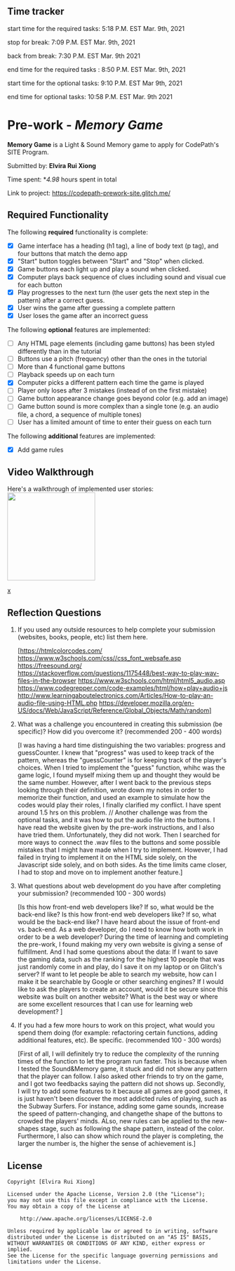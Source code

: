 ## Time tracker

start time for the required tasks: 5:18 P.M. EST Mar. 9th, 2021

stop for break: 7:09 P.M. EST Mar. 9th, 2021

back from break: 7:30 P.M. EST Mar. 9th 2021

end time for the required tasks : 8:50 P.M. EST Mar. 9th, 2021



start time for the optional tasks: 9:10 P.M. EST Mar 9th, 2021

end time for optional tasks: 10:58 P.M. EST Mar. 9th 2021



# Pre-work - _Memory Game_

**Memory Game** is a Light & Sound Memory game to apply for CodePath's SITE Program.

Submitted by: **Elvira Rui Xiong**

Time spent: \*_4.98_ hours spent in total

Link to project: https://codepath-prework-site.glitch.me/

## Required Functionality

The following **required** functionality is complete:

- [x] Game interface has a heading (h1 tag), a line of body text (p tag), and four buttons that match the demo app
- [x] "Start" button toggles between "Start" and "Stop" when clicked.
- [x] Game buttons each light up and play a sound when clicked.
- [x] Computer plays back sequence of clues including sound and visual cue for each button
- [x] Play progresses to the next turn (the user gets the next step in the pattern) after a correct guess.
- [x] User wins the game after guessing a complete pattern
- [x] User loses the game after an incorrect guess

The following **optional** features are implemented:

- [ ] Any HTML page elements (including game buttons) has been styled differently than in the tutorial
- [ ] Buttons use a pitch (frequency) other than the ones in the tutorial
- [ ] More than 4 functional game buttons
- [ ] Playback speeds up on each turn
- [x] Computer picks a different pattern each time the game is played
- [ ] Player only loses after 3 mistakes (instead of on the first mistake)
- [ ] Game button appearance change goes beyond color (e.g. add an image)
- [ ] Game button sound is more complex than a single tone (e.g. an audio file, a chord, a sequence of multiple tones)
- [ ] User has a limited amount of time to enter their guess on each turn

The following **additional** features are implemented:

- [x] Add game rules

## Video Walkthrough

Here's a walkthrough of implemented user stories:
<img src ="http://g.recordit.co/hQJf7E6hGK.gif" width = 200> <br>

[x](https://codepath-prework-site.glitch.me/)

## Reflection Questions

1. If you used any outside resources to help complete your submission (websites, books, people, etc) list them here.

   [https://htmlcolorcodes.com/
   https://www.w3schools.com/css//css_font_websafe.asp
   https://freesound.org/
   https://stackoverflow.com/questions/1175448/best-way-to-play-wav-files-in-the-browser
   https://www.w3schools.com/html/html5_audio.asp
   https://www.codegrepper.com/code-examples/html/how+play+audio+js
   http://www.learningaboutelectronics.com/Articles/How-to-play-an-audio-file-using-HTML.php
   https://developer.mozilla.org/en-US/docs/Web/JavaScript/Reference/Global_Objects/Math/random]

2. What was a challenge you encountered in creating this submission (be specific)? How did you overcome it? (recommended 200 - 400 words)

   [I was having a hard time distinguishing the two variables: progress and guessCounter.
   I knew that "progress" was used to keep track of the pattern,
   whereas the "guessCounter" is for keeping track of the player's choices.
   When I tried to implement the "guess" function, whihc was the game logic,
   I found myself mixing them up and thought they would be the same number. However, after
   I went back to the previous steps looking through their definition, wrote down my notes in order
   to memorize their function, and used an example to simulate how the codes would play their roles,
   I finally clarified my conflict. I have spent around 1.5 hrs on this problem. //
   Another challenge was from the optional tasks, and it was how to put the audio file into the buttons.
   I have read the website given by the pre-work instructions, and I also have tried them. Unfortunately,
   they did not work. Then I searched for more ways to connect the .wav files to the buttons and
   some possible mistakes that I might have made when I try to implement.
   However, I had failed in trying to implement it on the HTML side solely, on the Javascript side solely,
   and on both sides. As the time limits came closer, I had to stop and move on to implement another feature.]

3. What questions about web development do you have after completing your submission? (recommended 100 - 300 words)

   [Is this how front-end web developers like? If so, what would be the back-end like?
   Is this how front-end web developers like? If so, what would be the back-end like?
   I have heard about the issue of front-end vs. back-end. As a web developer, do I need to know how both work in order to be a web developer?
   During the time of learning and completing the pre-work, I found making my very own website is giving a sense of fulfillment. 
   And I had some questions about the data:
   If I want to save the gaming data, such as the ranking for the highest 10 people that was just randomly come in and play, do I save it on my laptop or on Glitch's server?
   If want to let people be able to search my website, how can I make it be searchable by Google or other searching engines?
   If I would like to ask the players to create an account, would it be secure since this website was built on another website?
   What is the best way or where are some excellent resources that I can use for learning web development?
   ]

4. If you had a few more hours to work on this project, what would you spend them doing (for example: refactoring certain functions, adding additional features, etc). Be specific. (recommended 100 - 300 words)

   [First of all, I will definitely try to reduce the complexity of the running times of the function to let the program run faster.
   This is because when I tested the Sound&Memory game, it stuck and did not show any pattern that the player can follow.
   I also asked other friends to try on the game, and I got two feedbacks saying the pattern did not shows up.
   Secondly, I will try to add some features to it because all games are good games, it is just haven't been discover
   the most addicted rules of playing, such as the Subway Surfers.
   For instance, adding some game sounds, increase the speed of pattern-changing, and changethe shape of the buttons to crowded the players' minds.
   ALso, new rules can be applied to the new-shapes stage, such as following the shape pattern, instead of the color. 
   Furthermore, I also can show which round the player is completing, the larger the number is, the higher the sense of achievement is.]

## License

    Copyright [Elvira Rui Xiong]

    Licensed under the Apache License, Version 2.0 (the "License");
    you may not use this file except in compliance with the License.
    You may obtain a copy of the License at

        http://www.apache.org/licenses/LICENSE-2.0

    Unless required by applicable law or agreed to in writing, software
    distributed under the License is distributed on an "AS IS" BASIS,
    WITHOUT WARRANTIES OR CONDITIONS OF ANY KIND, either express or implied.
    See the License for the specific language governing permissions and
    limitations under the License.
